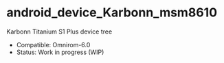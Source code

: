 # android_device_Karbonn_msm8610
Karbonn Titanium S1 Plus device tree
- Compatible: Omnirom-6.0
- Status: Work in progress (WIP)
